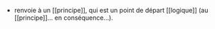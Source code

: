 - renvoie à un [[principe]], qui est un point de départ [[logique]] (au [[principe]]… en conséquence…).  